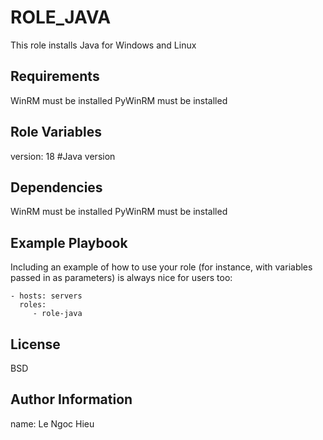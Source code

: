 ROLE_JAVA
=========

This role installs Java for Windows and Linux  

Requirements
------------
WinRM must be installed
PyWinRM must be installed

Role Variables
--------------
version: 18 #Java version

Dependencies
------------
WinRM must be installed
PyWinRM must be installed

Example Playbook
----------------

Including an example of how to use your role (for instance, with variables passed in as parameters) is always nice for users too:

    - hosts: servers
      roles:
         - role-java

License
-------

BSD

Author Information
------------------

name: Le Ngoc Hieu
